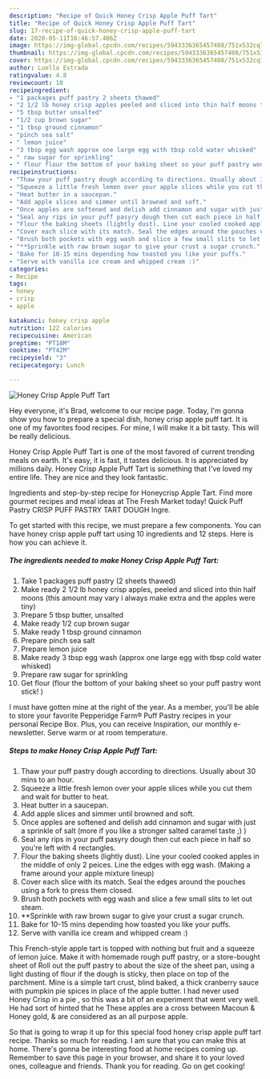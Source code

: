 ```yaml
---
description: "Recipe of Quick Honey Crisp Apple Puff Tart"
title: "Recipe of Quick Honey Crisp Apple Puff Tart"
slug: 17-recipe-of-quick-honey-crisp-apple-puff-tart
date: 2020-05-11T16:46:57.486Z
image: https://img-global.cpcdn.com/recipes/5943336365457408/751x532cq70/honey-crisp-apple-puff-tart-recipe-main-photo.jpg
thumbnail: https://img-global.cpcdn.com/recipes/5943336365457408/751x532cq70/honey-crisp-apple-puff-tart-recipe-main-photo.jpg
cover: https://img-global.cpcdn.com/recipes/5943336365457408/751x532cq70/honey-crisp-apple-puff-tart-recipe-main-photo.jpg
author: Luella Estrada
ratingvalue: 4.8
reviewcount: 10
recipeingredient:
- "1 packages puff pastry 2 sheets thawed"
- "2 1/2 lb honey crisp apples peeled and sliced into thin half moons this amount may vary i always make extra and the apples were tiny"
- "5 tbsp butter unsalted"
- "1/2 cup brown sugar"
- "1 tbsp ground cinnamon"
- "pinch sea salt"
- " lemon juice"
- "3 tbsp egg wash approx one large egg with tbsp cold water whisked"
- " raw sugar for sprinkling"
- " flour flour the bottom of your baking sheet so your puff pastry wont stick "
recipeinstructions:
- "Thaw your puff pastry dough according to directions. Usually about 30 mins to an hour."
- "Squeeze a little fresh lemon over your apple slices while you cut them and wait for butter to heat."
- "Heat butter in a saucepan."
- "Add apple slices and simmer until browned and soft."
- "Once apples are softened and delish add cinnamon and sugar with just a sprinkle of salt (more if you like a stronger salted caramel taste ;) )"
- "Seal any rips in your puff pasyry dough then cut each piece in half so you&#39;re left with 4 rectangles."
- "Flour the baking sheets (lightly dust). Line your cooled cooked apples in the middle of only 2 peices.  Line the edges with egg wash. (Making a frame around your apple mixture lineup)"
- "Cover each slice with its match. Seal the edges around the pouches using a fork to press them closed."
- "Brush both pockets with egg wash and slice a few small slits to let out steam."
- "**Sprinkle with raw brown sugar to give your crust a sugar crunch."
- "Bake for 10-15 mins depending how toasted you like your puffs."
- "Serve with vanilla ice cream and whipped cream :)"
categories:
- Recipe
tags:
- honey
- crisp
- apple

katakunci: honey crisp apple 
nutrition: 122 calories
recipecuisine: American
preptime: "PT18M"
cooktime: "PT42M"
recipeyield: "3"
recipecategory: Lunch

---
```



![Honey Crisp Apple Puff Tart](https://img-global.cpcdn.com/recipes/5943336365457408/751x532cq70/honey-crisp-apple-puff-tart-recipe-main-photo.jpg)

Hey everyone, it's Brad, welcome to our recipe page. Today, I'm gonna show you how to prepare a special dish, honey crisp apple puff tart. It is one of my favorites food recipes. For mine, I will make it a bit tasty. This will be really delicious.

Honey Crisp Apple Puff Tart is one of the most favored of current trending meals on earth. It's easy, it is fast, it tastes delicious. It is appreciated by millions daily. Honey Crisp Apple Puff Tart is something that I've loved my entire life. They are nice and they look fantastic.

Ingredients and step-by-step recipe for Honeycrisp Apple Tart. Find more gourmet recipes and meal ideas at The Fresh Market today! Quick Puff Pastry CRISP PUFF PASTRY TART DOUGH Ingre.


To get started with this recipe, we must prepare a few components. You can have honey crisp apple puff tart using 10 ingredients and 12 steps. Here is how you can achieve it.

##### The ingredients needed to make Honey Crisp Apple Puff Tart:

1. Take 1 packages puff pastry (2 sheets thawed)
1. Make ready 2 1/2 lb honey crisp apples, peeled and sliced into thin half moons (this amount may vary i always make extra and the apples were tiny)
1. Prepare 5 tbsp butter, unsalted
1. Make ready 1/2 cup brown sugar
1. Make ready 1 tbsp ground cinnamon
1. Prepare pinch sea salt
1. Prepare  lemon juice
1. Make ready 3 tbsp egg wash (approx one large egg with tbsp cold water whisked)
1. Prepare  raw sugar for sprinkling
1. Get  flour (flour the bottom of your baking sheet so your puff pastry wont stick! )


I must have gotten mine at the right of the year. As a member, you&#39;ll be able to store your favorite Pepperidge Farm® Puff Pastry recipes in your personal Recipe Box. Plus, you can receive Inspiration, our monthly e-newsletter. Serve warm or at room temperature. 

##### Steps to make Honey Crisp Apple Puff Tart:

1. Thaw your puff pastry dough according to directions. Usually about 30 mins to an hour.
1. Squeeze a little fresh lemon over your apple slices while you cut them and wait for butter to heat.
1. Heat butter in a saucepan.
1. Add apple slices and simmer until browned and soft.
1. Once apples are softened and delish add cinnamon and sugar with just a sprinkle of salt (more if you like a stronger salted caramel taste ;) )
1. Seal any rips in your puff pasyry dough then cut each piece in half so you&#39;re left with 4 rectangles.
1. Flour the baking sheets (lightly dust). Line your cooled cooked apples in the middle of only 2 peices.  Line the edges with egg wash. (Making a frame around your apple mixture lineup)
1. Cover each slice with its match. Seal the edges around the pouches using a fork to press them closed.
1. Brush both pockets with egg wash and slice a few small slits to let out steam.
1. **Sprinkle with raw brown sugar to give your crust a sugar crunch.
1. Bake for 10-15 mins depending how toasted you like your puffs.
1. Serve with vanilla ice cream and whipped cream :)


This French-style apple tart is topped with nothing but fruit and a squeeze of lemon juice. Make it with homemade rough puff pastry, or a store-bought sheet of Roll out the puff pastry to about the size of the sheet pan, using a light dusting of flour if the dough is sticky, then place on top of the parchment. Mine is a simple tart crust, blind baked, a thick cranberry sauce with pumpkin pie spices in place of the apple butter. I had never used Honey Crisp in a pie , so this was a bit of an experiment that went very well. He had sort of hinted that he These apples are a cross between Macoun &amp; Honey gold, &amp; are considered as an all purpose apple. 

So that is going to wrap it up for this special food honey crisp apple puff tart recipe. Thanks so much for reading. I am sure that you can make this at home. There's gonna be interesting food at home recipes coming up. Remember to save this page in your browser, and share it to your loved ones, colleague and friends. Thank you for reading. Go on get cooking!
